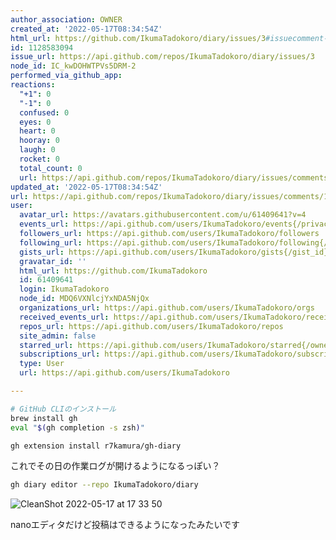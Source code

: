```yaml
---
author_association: OWNER
created_at: '2022-05-17T08:34:54Z'
html_url: https://github.com/IkumaTadokoro/diary/issues/3#issuecomment-1128583094
id: 1128583094
issue_url: https://api.github.com/repos/IkumaTadokoro/diary/issues/3
node_id: IC_kwDOHWTPVs5DRM-2
performed_via_github_app: 
reactions:
  "+1": 0
  "-1": 0
  confused: 0
  eyes: 0
  heart: 0
  hooray: 0
  laugh: 0
  rocket: 0
  total_count: 0
  url: https://api.github.com/repos/IkumaTadokoro/diary/issues/comments/1128583094/reactions
updated_at: '2022-05-17T08:34:54Z'
url: https://api.github.com/repos/IkumaTadokoro/diary/issues/comments/1128583094
user:
  avatar_url: https://avatars.githubusercontent.com/u/61409641?v=4
  events_url: https://api.github.com/users/IkumaTadokoro/events{/privacy}
  followers_url: https://api.github.com/users/IkumaTadokoro/followers
  following_url: https://api.github.com/users/IkumaTadokoro/following{/other_user}
  gists_url: https://api.github.com/users/IkumaTadokoro/gists{/gist_id}
  gravatar_id: ''
  html_url: https://github.com/IkumaTadokoro
  id: 61409641
  login: IkumaTadokoro
  node_id: MDQ6VXNlcjYxNDA5NjQx
  organizations_url: https://api.github.com/users/IkumaTadokoro/orgs
  received_events_url: https://api.github.com/users/IkumaTadokoro/received_events
  repos_url: https://api.github.com/users/IkumaTadokoro/repos
  site_admin: false
  starred_url: https://api.github.com/users/IkumaTadokoro/starred{/owner}{/repo}
  subscriptions_url: https://api.github.com/users/IkumaTadokoro/subscriptions
  type: User
  url: https://api.github.com/users/IkumaTadokoro

---
```

```bash
# GitHub CLIのインストール
brew install gh
eval "$(gh completion -s zsh)"

gh extension install r7kamura/gh-diary
```

これでその日の作業ログが開けるようになるっぽい？

```bash
gh diary editor --repo IkumaTadokoro/diary
```

![CleanShot 2022-05-17 at 17 33 50](https://user-images.githubusercontent.com/61409641/168767545-fd4588c1-b7fa-42f7-83bb-e544e4380370.png)

nanoエディタだけど投稿はできるようになったみたいです